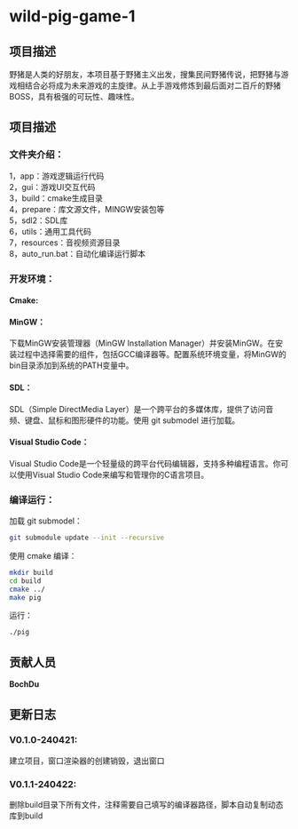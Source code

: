 # wild-pig-game-1

## **项目描述**

野猪是人类的好朋友，本项目基于野猪主义出发，搜集民间野猪传说，把野猪与游戏相结合必将成为未来游戏的主旋律。从上手游戏修炼到最后面对二百斤的野猪BOSS，具有极强的可玩性、趣味性。

## **项目描述**

### 文件夹介绍：
1，app：游戏逻辑运行代码
<br />
2，gui：游戏UI交互代码
<br />
3，build：cmake生成目录
<br />
4，prepare：库文源文件，MINGW安装包等
<br />
5，sdl2：SDL库
<br />
6，utils：通用工具代码
<br />
7，resources：音视频资源目录
<br />
8，auto_run.bat：自动化编译运行脚本

### 开发环境：
#### Cmake:

#### MinGW：
下载MinGW安装管理器（MinGW Installation Manager）并安装MinGW。在安装过程中选择需要的组件，包括GCC编译器等。配置系统环境变量，将MinGW的bin目录添加到系统的PATH变量中。

#### SDL：
SDL（Simple DirectMedia Layer）是一个跨平台的多媒体库，提供了访问音频、键盘、鼠标和图形硬件的功能。使用 git submodel 进行加载。

#### Visual Studio Code：
Visual Studio Code是一个轻量级的跨平台代码编辑器，支持多种编程语言。你可以使用Visual Studio Code来编写和管理你的C语言项目。

### 编译运行：

加载 git submodel：

```bash
git submodule update --init --recursive
```

使用 cmake 编译：

```bash
mkdir build
cd build
cmake ../
make pig
```

运行：

```bash
./pig
```

## **贡献人员**
**BochDu**

## **更新日志**

### V0.1.0-240421:
建立项目，窗口渲染器的创建销毁，退出窗口

### V0.1.1-240422:
删除build目录下所有文件，注释需要自己填写的编译器路径，脚本自动复制动态库到build

